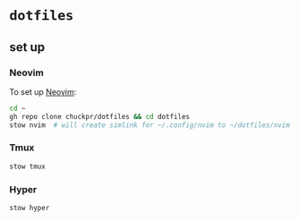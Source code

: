 # `dotfiles`

## set up

### Neovim

To set up [Neovim](https://neovim.io/):
```bash
cd ~
gh repo clone chuckpr/dotfiles && cd dotfiles
stow nvim  # will create simlink for ~/.config/nvim to ~/dotfiles/nvim
```

### Tmux

```bash
stow tmux
```

### Hyper
```bash
stow hyper
```
